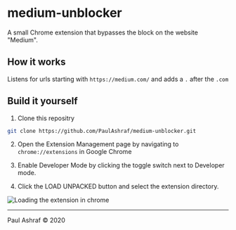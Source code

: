 # medium-unblocker
A small Chrome extension that bypasses the block on the website "Medium".

## How it works

Listens for urls starting with `https://medium.com/` and adds a `.` after the `.com`

## Build it yourself

1. Clone this repositry

```bash
git clone https://github.com/PaulAshraf/medium-unblocker.git
```

2. Open the Extension Management page by navigating to `chrome://extensions` in Google Chrome


3. Enable Developer Mode by clicking the toggle switch next to Developer mode.

4. Click the LOAD UNPACKED button and select the extension directory.

![Loading the extension in chrome](load_extenstion.png)

---

Paul Ashraf © 2020
